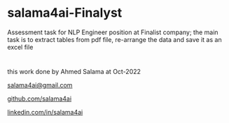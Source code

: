# salama4ai-Finalyst
Assessment task for NLP Engineer position at Finalist company; the main task is to extract tables from pdf file, re-arrange the data and save it as an excel file

#
this work done by Ahmed Salama at Oct-2022

salama4ai@gmail.com

[github.com/salama4ai](https://www.github.com/salama4ai/)

[linkedin.com/in/salama4ai](https://www.linkedin.com/in/salama4ai/)
